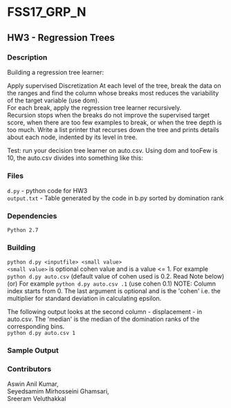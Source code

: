 # FSS17_GRP_N
## HW3 - Regression Trees

### Description
Building a regression tree learner:

Apply supervised Discretization
At each level of the tree, break the data on the ranges and find the column whose breaks most reduces the variability of the target variable (use dom).  
For each break, apply the regression tree learner recursively.  
Recursion stops when the breaks do not improve the supervised target score, when there are too few examples to break, or when the tree depth is too much.
Write a list printer that recurses down the tree and prints details about each node, indented by its level in tree.  

Test: run your decision tree learner on auto.csv. Using dom and tooFew is 10, the auto.csv divides into something like this:

### Files
`d.py` - python code for HW3   
`output.txt` - Table generated by the code in b.py sorted by domination rank  

### Dependencies
`Python 2.7`

### Building
`python d.py <inputfile> <small value>`  
`<small value>` is optional cohen value and is a value <= 1.
For example `python d.py auto.csv` (default value of cohen used is 0.2. Read Note below)  
(or) For example `python d.py auto.csv .1` (use cohen 0.1)
NOTE:
Column index starts from 0.
The last argument is optional and is the 'cohen' i.e. the multiplier for standard deviation in calculating epsilon.  
  
The following output looks at the second column - displacement - in auto.csv.  The 'median' is the median of the domination ranks of the corresponding bins.  
`python d.py auto.csv 1`

### Sample Output
  

### Contributors
Aswin Anil Kumar,  
Seyedsamim Mirhosseini Ghamsari,  
Sreeram Veluthakkal
